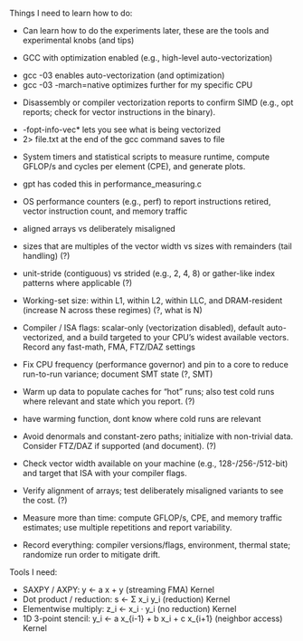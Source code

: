 Things I need to learn how to do:
- Can learn how to do the experiments later, these are the tools and experimental knobs (and tips)

* GCC with optimization enabled (e.g., high-level auto-vectorization)
- gcc -03 enables auto-vectorization (and optimization)
- gcc -03 -march=native optimizes further for my specific CPU

* Disassembly or compiler vectorization reports to confirm SIMD (e.g., opt reports; check for vector instructions in the binary).
- -fopt-info-vec* lets you see what is being vectorized
- 2> file.txt at the end of the gcc command saves to file

* System timers and statistical scripts to measure runtime, compute GFLOP/s and cycles per element (CPE), and generate plots.
- gpt has coded this in performance_measuring.c

* OS performance counters (e.g., perf) to report instructions retired, vector instruction count, and memory traffic

* aligned arrays vs deliberately misaligned

* sizes that are multiples of the vector width vs sizes with remainders (tail handling) (?)

* unit-stride (contiguous) vs strided (e.g., 2, 4, 8) or gather-like index patterns where applicable (?)

* Working-set size: within L1, within L2, within LLC, and DRAM-resident (increase N across these regimes) (?, what is N)

* Compiler / ISA flags: scalar-only (vectorization disabled), default auto-vectorized, and a build targeted to your CPU’s widest available vectors. Record any fast-math, FMA, FTZ/DAZ settings

* Fix CPU frequency (performance governor) and pin to a core to reduce run-to-run variance; document SMT state (?, SMT)

* Warm up data to populate caches for “hot” runs; also test cold runs where relevant and state which you report. (?)
- have warming function, dont know where cold runs are relevant

* Avoid denormals and constant-zero paths; initialize with non-trivial data. Consider FTZ/DAZ if supported (and document). (?)

* Check vector width available on your machine (e.g., 128-/256-/512-bit) and target that ISA with your compiler flags. 

* Verify alignment of arrays; test deliberately misaligned variants to see the cost. (?)

* Measure more than time: compute GFLOP/s, CPE, and memory traffic estimates; use multiple repetitions and report variability. 

* Record everything: compiler versions/flags, environment, thermal state; randomize run order to mitigate drift.




Tools I need:
* SAXPY / AXPY: y ← a x + y (streaming FMA) Kernel
* Dot product / reduction: s ← Σ x_i y_i (reduction) Kernel
* Elementwise multiply: z_i ← x_i · y_i (no reduction) Kernel
* 1D 3-point stencil: y_i ← a x_{i-1} + b x_i + c x_{i+1} (neighbor access) Kernel


